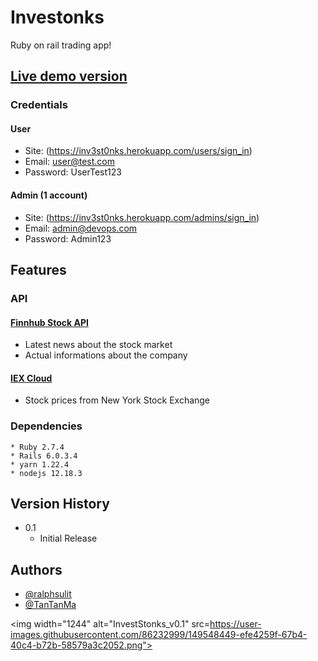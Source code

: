 # Investonks

Ruby on rail trading app!

## [Live demo version](https://inv3st0nks.herokuapp.com/)

### Credentials
#### User

* Site: (https://inv3st0nks.herokuapp.com/users/sign_in)
* Email: user@test.com
* Password: UserTest123

#### Admin (1 account)
* Site: (https://inv3st0nks.herokuapp.com/admins/sign_in)
* Email: admin@devops.com
* Password: Admin123


## Features
### API
#### [Finnhub Stock API](https://finnhub.io/)
* Latest news about the stock market
* Actual informations about the company

#### [IEX Cloud](https://iexcloud.io/)
* Stock prices from New York Stock Exchange

### Dependencies
```
* Ruby 2.7.4
* Rails 6.0.3.4
* yarn 1.22.4
* nodejs 12.18.3
```

## Version History

* 0.1
    * Initial Release


## Authors

* [@ralphsulit](https://github.com/ralphsulit)
* [@TanTanMa](https://github.com/TanTanMa)

<img width="1244" alt="InvestStonks_v0.1" src=https://user-images.githubusercontent.com/86232999/149548449-efe4259f-67b4-40c4-b72b-58579a3c2052.png">

